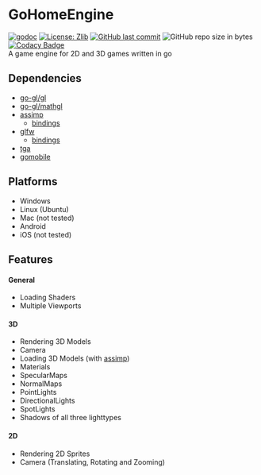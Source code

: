 # GoHomeEngine
[![godoc](https://godoc.org/github.com/PucklaMotzer09/gohomeengine/src/gohome?status.svg)](https://godoc.org/github.com/PucklaMotzer09/gohomeengine/src/gohome)
[![License: Zlib](https://img.shields.io/badge/License-Zlib-green.svg)](https://github.com/PucklaMotzer09/GoHomeEngine/blob/master/LICENSE.md)
[![GitHub last commit](https://img.shields.io/github/last-commit/PucklaMotzer09/GoHomeEngine.svg)](https://github.com/PucklaMotzer09/GoHomeEngine/commits/master)
![GitHub repo size in bytes](https://img.shields.io/github/repo-size/PucklaMotzer09/GoHomeEngine.svg)
[![Codacy Badge](https://api.codacy.com/project/badge/Grade/3a84c5eb27bf48099d9e2322b571fff5)](https://www.codacy.com/app/PucklaMotzer09/GoHomeEngine?utm_source=github.com&amp;utm_medium=referral&amp;utm_content=PucklaMotzer09/GoHomeEngine&amp;utm_campaign=Badge_Grade)
<br>
A game engine for 2D and 3D games written in go

## Dependencies
- [go-gl/gl](https://github.com/go-gl/gl)
- [go-gl/mathgl](https://github.com/go-gl/mathgl)
- [assimp](https://github.com/assimp/assimp)
  - [bindings](https://github.com/raedatoui/assimp)
- [glfw](https://github.com/glfw/glfw)
  - [bindings](https://github.com/go-gl/glfw)
- [tga](https://github.com/blezek/tga)
- [gomobile](https://github.com/golang/mobile)

## Platforms

* Windows
* Linux (Ubuntu)
* Mac (not tested) 
* Android
* iOS (not tested) 


## Features

#### General
* Loading Shaders
* Multiple Viewports

#### 3D
* Rendering 3D Models
* Camera
* Loading 3D Models (with [assimp](http://assimp.org/))
* Materials
* SpecularMaps
* NormalMaps
* PointLights
* DirectionalLights
* SpotLights
* Shadows of all three lighttypes

#### 2D
* Rendering 2D Sprites
* Camera (Translating, Rotating and Zooming) 

